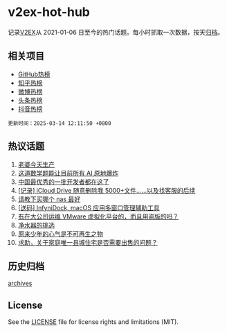 # v2ex-hot-hub

 记录[V2EX](https://www.v2ex.com/)从 2021-01-06 日至今的热门话题。每小时抓取一次数据，按天[归档](archives)。
 
 ## 相关项目

- [GitHub热榜](https://github.com/lonnyzhang423/github-hot-hub)
- [知乎热榜](https://github.com/lonnyzhang423/zhihu-hot-hub)
- [微博热榜](https://github.com/lonnyzhang423/weibo-hot-hub)
- [头条热榜](https://github.com/lonnyzhang423/toutiao-hot-hub)
- [抖音热榜](https://github.com/lonnyzhang423/douyin-hot-hub)


 `更新时间：2025-03-14 12:11:50 +0800`

## 热议话题

1. [老婆今天生产](https://www.v2ex.com/t/1118101)
1. [这道数学题能让目前所有 AI 原地爆炸](https://www.v2ex.com/t/1118105)
1. [中国最优秀的一批开发者都在这了](https://www.v2ex.com/t/1118175)
1. [[记录] iCloud Drive 随意删除我 5000+文件……以及找客服的后续](https://www.v2ex.com/t/1118248)
1. [请教下买哪个 nas 最好](https://www.v2ex.com/t/1118189)
1. [[送码] InfyniDock, macOS 应用多窗口管理辅助工具](https://www.v2ex.com/t/1118106)
1. [有在大公司运维 VMware 虚拟化平台的，而且用盗版的吗？](https://www.v2ex.com/t/1118127)
1. [净水器的挑选](https://www.v2ex.com/t/1118303)
1. [原来少年的心气是不可再生之物](https://www.v2ex.com/t/1118116)
1. [求助，关于家庭唯一县城住宅是否需要出售的问题？](https://www.v2ex.com/t/1118339)

## 历史归档

[archives](archives)

## License

See the [LICENSE](LICENSE) file for license rights and limitations (MIT).
